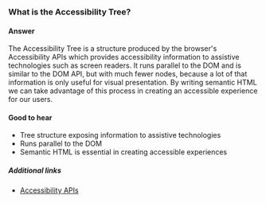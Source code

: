 ### What is the Accessibility Tree?

#### Answer

The Accessibility Tree is a structure produced by the browser's Accessibility APIs which provides accessibility information to assistive technologies such as screen readers. 
It runs parallel to the DOM and is similar to the DOM API, but with much fewer nodes, because a lot of that information is only useful for visual presentation. 
By writing semantic HTML we can take advantage of this process in creating an accessible experience for our users.

#### Good to hear

- Tree structure exposing information to assistive technologies
- Runs parallel to the DOM
- Semantic HTML is essential in creating accessible experiences

##### Additional links

* [Accessibility APIs](https://www.smashingmagazine.com/2015/03/web-accessibility-with-accessibility-api/)

<!-- tags: (accessibility) -->

<!-- expertise: (1) -->
